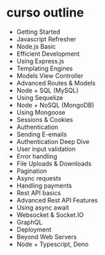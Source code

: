 
# curso outline

- Getting Started
- Javascript Refresher 
- Node.js Basic
- Efficient Development
- Using Express.js
- Templating Engines
- Models View Controller
- Advanced Routes & Models
- Node + SQL (MySQL)
- Using Sequelize
- Node + NoSQL (MongoDB)
- Using Mongoose
- Sessions & Cookies
- Authentication
- Sending E-emails
- Authentication Deep Dive
- User input validation
- Error handling
- File Uploads & Downloads
- Pagination
- Async requests 
- Handling payments
- Rest API basics
- Advanced Rest API Features
- Using async await
- Websocket & Socket.IO
- GraphQL
- Deployment
- Beyond Web Servers
- Node + Typescript, Deno